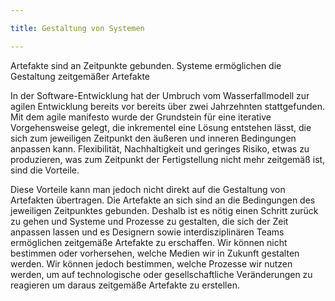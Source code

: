 ```yaml
---

title: Gestaltung von Systemen

---
```


Artefakte sind an Zeitpunkte gebunden. Systeme ermöglichen die Gestaltung zeitgemäßer Artefakte

In der Software-Entwicklung hat der Umbruch vom Wasserfallmodell zur agilen Entwicklung bereits vor bereits über zwei Jahrzehnten stattgefunden. Mit dem agile manifesto wurde der Grundstein für eine iterative Vorgehensweise gelegt, die inkrementel eine Lösung entstehen lässt, die sich zum jeweiligen Zeitpunkt den äußeren und inneren Bedingungen anpassen kann. Flexibilität, Nachhaltigkeit und geringes Risiko, etwas zu produzieren, was zum Zeitpunkt der Fertigstellung nicht mehr zeitgemäß ist, sind die Vorteile.

Diese Vorteile kann man jedoch nicht direkt auf die Gestaltung von Artefakten übertragen. Die Artefakte an sich sind an die Bedingungen des jeweiligen Zeitpunktes gebunden. Deshalb ist es nötig einen Schritt zurück zu gehen und Systeme und Prozesse zu gestalten, die sich der Zeit anpassen lassen und es Designern sowie interdisziplinären Teams ermöglichen zeitgemäße Artefakte zu erschaffen. Wir können nicht bestimmen oder vorhersehen, welche Medien wir in Zukunft gestalten werden. Wir können jedoch bestimmen, welche Prozesse wir nutzen werden, um auf technologische oder gesellschaftliche Veränderungen zu reagieren um daraus zeitgemäße Artefakte zu erstellen.